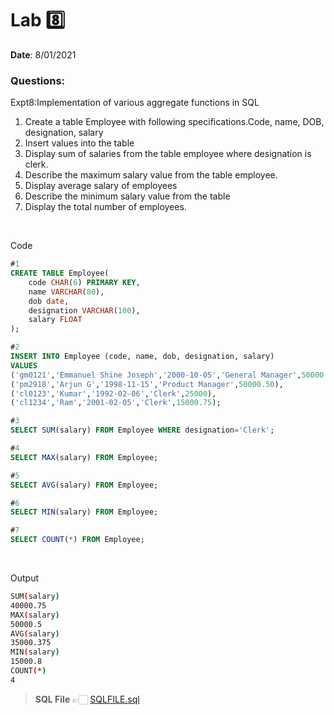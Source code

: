 # Lab 8️⃣

<b> Date</b>: 8/01/2021

### Questions:

Expt8:Implementation of various aggregate functions in SQL

1. Create a table Employee with following specifications.Code, name, DOB, designation, salary
2. Insert values into the table
3. Display sum of salaries from the table employee where designation is clerk.
4. Describe the maximum salary value from the table employee.
5. Display average salary of employees
6. Describe the minimum salary value from the table
7. Display the total number of employees.
<br>

Code
```sql
#1 
CREATE TABLE Employee(
    code CHAR(6) PRIMARY KEY,
    name VARCHAR(80),
    dob date,
    designation VARCHAR(100),
    salary FLOAT
);

#2
INSERT INTO Employee (code, name, dob, designation, salary)
VALUES
('gm0121','Emmanuel Shine Joseph','2000-10-05','General Manager',50000.25),
('pm2918','Arjun G','1998-11-15','Product Manager',50000.50),
('cl0123','Kumar','1992-02-06','Clerk',25000),
('cl1234','Ram','2001-02-05','Clerk',15000.75);

#3
SELECT SUM(salary) FROM Employee WHERE designation='Clerk';

#4
SELECT MAX(salary) FROM Employee;

#5
SELECT AVG(salary) FROM Employee;

#6
SELECT MIN(salary) FROM Employee;

#7
SELECT COUNT(*) FROM Employee;
```

<br>

Output
```bash
SUM(salary)
40000.75
MAX(salary)
50000.5
AVG(salary)
35000.375
MIN(salary)
15000.8
COUNT(*)
4
```

> <b>SQL File</b> 👉🏻 [SQLFILE.sql](main.sql)
